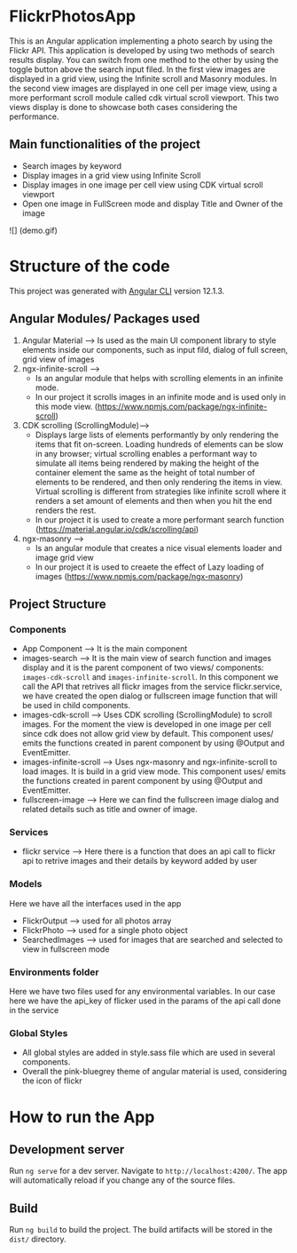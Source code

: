 # FlickrPhotosApp
This is an Angular application implementing a photo search by using the Flickr API.
This application is developed by using two methods of search results display. You can switch from one method to the other by using the toggle button above the search input filed. 
In the first view images are displayed in a grid view, using the Infinite scroll and Masonry modules. 
In the second view images are displayed in one cell per image view, using a more performant scroll module called cdk virtual scroll viewport.
This two views display is done to showcase both cases considering the performance. 

## Main functionalities of the project
- Search images by keyword
- Display images in a grid view using Infinite Scroll
- Display images in one image per cell view using CDK virtual scroll viewport
- Open one image in FullScreen mode and display Title and Owner of the image

![] (demo.gif)

# Structure of the code
This project was generated with [Angular CLI](https://github.com/angular/angular-cli) version 12.1.3.

## Angular Modules/ Packages used
1. Angular Material --> Is used as the main UI component library to style elements inside our components, such as input fild, dialog of full screen, grid view of images
2. ngx-infinite-scroll --> 
    - Is an angular module that helps with scrolling elements in an infinite mode. 
    - In our project it scrolls images in an infinite mode and is used only in this mode view. 
    (https://www.npmjs.com/package/ngx-infinite-scroll)
3. CDK scrolling (ScrollingModule)--> 
    - Displays large lists of elements performantly by only rendering the items that fit on-screen. Loading hundreds of elements can be slow in any browser; virtual scrolling enables a performant way to simulate all items being rendered by making the height of the container element the same as the height of total number of elements to be rendered, and then only rendering the items in view. Virtual scrolling is different from strategies like infinite scroll where it renders a set amount of elements and then when you hit the end renders the rest.
    - In our project it is used to create a more performant search function
    (https://material.angular.io/cdk/scrolling/api)
4. ngx-masonry --> 
    - Is an angular module that creates a nice visual elements loader and image grid view 
    - In our project it is used to creaete the effect of Lazy loading of images
    (https://www.npmjs.com/package/ngx-masonry)

## Project Structure

### Components
- App Component --> It is the main component
- images-search --> It is the main view of search function and images display and it is the parent component of  two views/ components: `images-cdk-scroll` and `images-infinite-scroll`. In this component we call the API that retrives all flickr images from the service flickr.service, we have created the open dialog or fullscreen image function that will be used in child components.
- images-cdk-scroll --> Uses CDK scrolling (ScrollingModule) to scroll images. For the moment the view is developed in one image per cell since cdk does not allow grid view by default. This component uses/ emits the functions created in parent component by using @Output and EventEmitter. 
- images-infinite-scroll --> Uses ngx-masonry and ngx-infinite-scroll to load images. It is build in a grid view mode. This component uses/ emits the functions created in parent component by using @Output and EventEmitter. 
- fullscreen-image --> Here we can find the fullscreen image dialog and related details such as title and owner of image. 

### Services
- flickr service --> Here there is a function that does an api call to flickr api to retrive images and their details by keyword added by user

### Models
Here we have all the interfaces used in the app
- FlickrOutput --> used for all photos array
- FlickrPhoto --> used for a single photo object
- SearchedImages --> used for images that are searched and selected to view in fullscreen mode

### Environments folder
Here we have two files used for any environmental variables. In our case here we have the api_key of flicker used in the params of the api call done in the service

### Global Styles
- All global styles are added in style.sass file which are used in several components.
- Overall the pink-bluegrey theme of angular material is used, considering the icon of flickr

# How to run the App

## Development server

Run `ng serve` for a dev server. Navigate to `http://localhost:4200/`. The app will automatically reload if you change any of the source files.

## Build

Run `ng build` to build the project. The build artifacts will be stored in the `dist/` directory.


